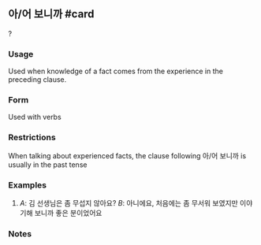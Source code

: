 ## 아/어 보니까 #card
?
### Usage
Used when knowledge of a fact comes from the experience in the preceding clause.
### Form
Used with verbs
### Restrictions
When talking about experienced facts, the clause following 아/어 보니까 is usually in the past tense
### Examples
1. *A*: 김 선생님은 좀 무섭지 않아요?
   *B*: 아니에요, 처음에는 좀 무서워 보였지만 이야기해 보니까 좋은 분이었어요
### Notes
<!--SR:!2025-01-22,9,250-->
